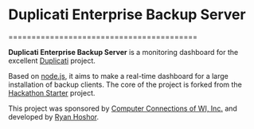 # Duplicati Enterprise Backup Server
=========================================

**Duplicati Enterprise Backup Server** is a monitoring dashboard for the excellent [Duplicati](https://github.com/duplicati/duplicati) project.

Based on [node.js](http://nodejs.org), it aims to make a real-time dashboard for a large installation of backup clients.  The core of the project is forked from the [Hackathon Starter](https://github.com/sahat/hackathon-starter) project.

This project was sponsored by [Computer Connections of WI, Inc.](http://ccwis.com) and developed by [Ryan Hoshor](http://farmsoftstudios.com).
